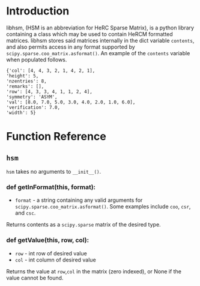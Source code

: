 # Introduction
libhsm, (HSM is an abbreviation for HeRC Sparse Matrix), is a python library containing a class which may be used to contain HeRCM formatted matrices. libhsm stores said matrices internally in the dict variable `contents`, and also permits access in any format supported by `scipy.sparse.coo_matrix.asformat()`. An example of the `contents` variable when populated follows. 

```
{'col': [4, 4, 3, 2, 1, 4, 2, 1],
'height': 5,
'nzentries': 8,
'remarks': [],
'row': [4, 3, 3, 4, 1, 1, 2, 4],
'symmetry': 'ASYM',
'val': [8.0, 7.0, 5.0, 3.0, 4.0, 2.0, 1.0, 6.0],
'verification': 7.0,
'width': 5}
```

# Function Reference
## `hsm` 
`hsm` takes no arguments to `__init__()`. 

### def getInFormat(this, format):
* `format` - a string containing any valid arguments for `scipy.sparse.coo_matrix.asformat()`. Some examples include `coo`, `csr`, and `csc`. 

Returns contents as a `scipy.sparse` matrix of the desired type. 

### def getValue(this, row, col):
* `row` - int row of desired value
* `col` - int column  of desired value

Returns the value at `row`,`col` in the matrix (zero indexed), or None if the value cannot be found. 